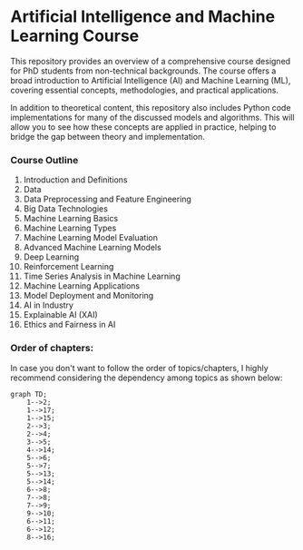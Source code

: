 # Artificial Intelligence and Machine Learning Course

This repository provides an overview of a comprehensive course designed for PhD students from non-technical backgrounds. The course offers a broad introduction to Artificial Intelligence (AI) and Machine Learning (ML), covering essential concepts, methodologies, and practical applications.

In addition to theoretical content, this repository also includes Python code implementations for many of the discussed models and algorithms. This will allow you to see how these concepts are applied in practice, helping to bridge the gap between theory and implementation.

### Course Outline

1. Introduction and Definitions
2. Data
3. Data Preprocessing and Feature Engineering
4. Big Data Technologies
5. Machine Learning Basics
6. Machine Learning Types
7. Machine Learning Model Evaluation
8. Advanced Machine Learning Models
9. Deep Learning
10. Reinforcement Learning
11. Time Series Analysis in Machine Learning
12. Machine Learning Applications
13. Model Deployment and Monitoring
14. AI in Industry
15. Explainable AI (XAI)
16. Ethics and Fairness in AI

### Order of chapters:
In case you don't want to follow the order of topics/chapters, I highly recommend considering the dependency among topics as shown below:

```mermaid
graph TD;
    1-->2;
	1-->17;
	1-->15;
	2-->3;
	2-->4;
	3-->5;
	4-->14;
	5-->6;
	5-->7;
	5-->13;
	5-->14;
	6-->8;
	7-->8;
	7-->9;
	9-->10;
	6-->11;
	6-->12;
	8-->16;

    
```
